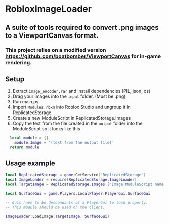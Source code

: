 # RobloxImageLoader
## A suite of tools required to convert .png images to a ViewportCanvas format.
### This project relies on a modified version https://github.com/boatbomber/ViewportCanvas for in-game rendering.

## Setup
1. Extract `image_encoder.rar` and install dependencies (PIL, json, os)
2. Drag your images into the `input` folder. (Must be .png)
3. Run main.py.
4. Import `Modules.rbxm` into Roblox Studio and ungroup it in ReplicatedStorage.
5. Create a new ModuleScript in ReplicatedStorage.Images
6. Copy the text from the file created in the `output` folder into the ModuleScript so it looks like this -
```lua
  local module = {}
    module.Image = '(text from the output file)'
  return module
```

## Usage example
```lua
local ReplicatedStorage = game:GetService("ReplicatedStorage")
local ImageLoader = require(ReplicatedStorage.ImageLoader)
local TargetImage = ReplicatedStorage.Images.["Image ModuleScript name here"]

local SurfaceGui = game.Players.LocalPlayer.PlayerGui.SurfaceGui

-- Guis have to be descendants of a PlayerGui to load properly.
-- This module should be used on the client.

ImageLoader:LoadImage(TargetImage, SurfaceGui)
```
